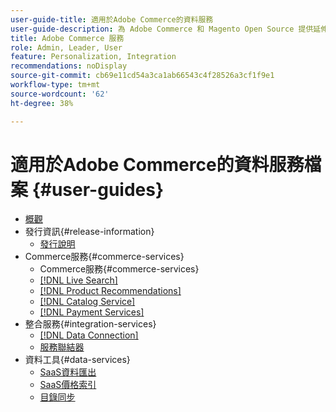 ```yaml
---
user-guide-title: 適用於Adobe Commerce的資料服務
user-guide-description: 為 Adobe Commerce 和 Magento Open Source 提供延伸功能託管服務的文件和資源。
title: Adobe Commerce 服務
role: Admin, Leader, User
feature: Personalization, Integration
recommendations: noDisplay
source-git-commit: cb69e11cd54a3ca1ab66543c4f28526a3cf1f9e1
workflow-type: tm+mt
source-wordcount: '62'
ht-degree: 38%

---
```


# 適用於Adobe Commerce的資料服務檔案 {#user-guides}

- [概觀](home.md)
- 發行資訊{#release-information}
   - [發行說明](/help/landing/release-notes-all.md)
- Commerce服務{#commerce-services}
   - Commerce服務{#commerce-services}
   - [[!DNL Live Search]](https://experienceleague.adobe.com/docs/commerce/live-search/overview.html)
   - [[!DNL Product Recommendations]](https://experienceleague.adobe.com/docs/commerce/product-recommendations/guide-overview.html)
   - [[!DNL Catalog Service]](https://experienceleague.adobe.com/docs/commerce/catalog-service/guide-overview.html)
   - [[!DNL Payment Services]](https://experienceleague.adobe.com/docs/commerce/payment-services/guide-overview.html)
- 整合服務{#integration-services}
   - [[!DNL Data Connection]](https://experienceleague.adobe.com/docs/commerce/data-connection/overview.html)
   - [服務聯結器](/help/landing/saas.md)
- 資料工具{#data-services}
   - [SaaS資料匯出](https://experienceleague.adobe.com/docs/commerce/saas-data-export/overview.html)
   - [SaaS價格索引](https://experienceleague.adobe.com/docs/commerce/price-indexer/price-indexing.html)
   - [目錄同步](/help/landing/catalog-sync.md)






